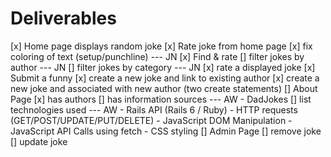 
# Deliverables 

[x] Home page displays random joke
  [x] Rate joke from home page
  [x] fix coloring of text (setup/punchline) --- JN
[x] Find & rate
  [] filter jokes by author --- JN
  [] filter jokes by category --- JN 
  [x] rate a displayed joke 
[x] Submit a funny 
  [x] create a new joke and link to existing author 
  [x] create a new joke and associated with new author (two create statements)
[] About Page 
  [x] has authors 
  [] has information sources --- AW 
    - DadJokes 
  [] list technologies used --- AW 
    - Rails API (Rails 6 / Ruby) 
    - HTTP requests (GET/POST/UPDATE/PUT/DELETE)
    - JavaScript DOM Manipulation 
    - JavaScript API Calls using fetch 
    - CSS styling 
[] Admin Page 
  [] remove joke 
  [] update joke 
